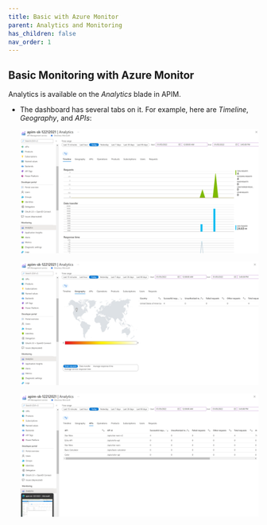 ```yaml
---
title: Basic with Azure Monitor
parent: Analytics and Monitoring
has_children: false
nav_order: 1
---
```



## Basic Monitoring with Azure Monitor

Analytics is available on the _Analytics_ blade in APIM.

- The dashboard has several tabs on it. For example, here are _Timeline_, _Geography_, and _APIs_:

  ![](../../assets/images/APIMAnalytics.png)

  ![](../../assets/images/APIMAnalytics2.png)

  ![](../../assets/images/APIMAnalytics3.png)


